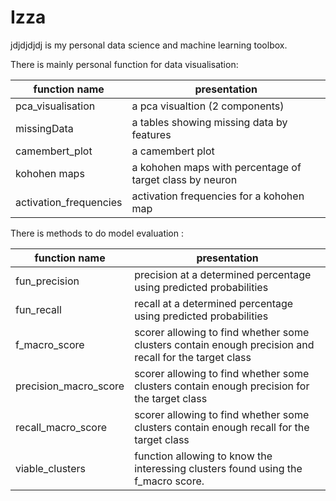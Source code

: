 # Izza 

jdjdjdjdj is my personal data science and machine learning toolbox.

There is mainly personal function for data visualisation: 

| function name | presentation |
|--|--|
| pca_visualisation| a pca visualtion (2 components) |
| missingData| a tables showing missing data by features |
| camembert_plot| a camembert plot |
| kohohen maps|a kohohen maps with percentage of target class by neuron|
| activation_frequencies| activation frequencies for a kohohen map |

There is methods to do model evaluation : 


| function name | presentation |
|--|--|
| fun_precision | precision at a determined percentage using predicted probabilities |
| fun_recall| recall at a determined percentage using predicted probabilities |
| f_macro_score | scorer allowing to find whether some clusters contain enough precision and recall for the target class|
| precision_macro_score| scorer allowing to find whether some clusters contain enough precision for the target class |
| recall_macro_score | scorer allowing to find whether some clusters contain enough recall for the target class|
| viable_clusters| function allowing to know the interessing clusters found using the f_macro score.|




